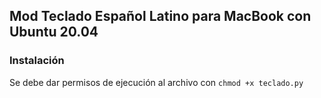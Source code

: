 ## Mod Teclado Español Latino para MacBook con Ubuntu 20.04
### Instalación

Se debe dar permisos de ejecución al archivo con
`chmod +x teclado.py`
